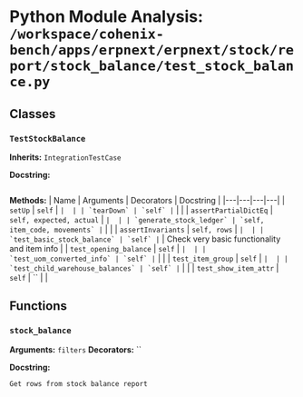 # Python Module Analysis: `/workspace/cohenix-bench/apps/erpnext/erpnext/stock/report/stock_balance/test_stock_balance.py`

## Classes

### `TestStockBalance`
**Inherits:** `IntegrationTestCase`


**Docstring:**
```

```

**Methods:**
| Name | Arguments | Decorators | Docstring |
|---|---|---|---|
| `setUp` | `self` | `` |  |
| `tearDown` | `self` | `` |  |
| `assertPartialDictEq` | `self, expected, actual` | `` |  |
| `generate_stock_ledger` | `self, item_code, movements` | `` |  |
| `assertInvariants` | `self, rows` | `` |  |
| `test_basic_stock_balance` | `self` | `` | Check very basic functionality and item info |
| `test_opening_balance` | `self` | `` |  |
| `test_uom_converted_info` | `self` | `` |  |
| `test_item_group` | `self` | `` |  |
| `test_child_warehouse_balances` | `self` | `` |  |
| `test_show_item_attr` | `self` | `` |  |





## Functions

### `stock_balance`
**Arguments:** `filters`
**Decorators:** ``

**Docstring:**
```
Get rows from stock balance report
```

